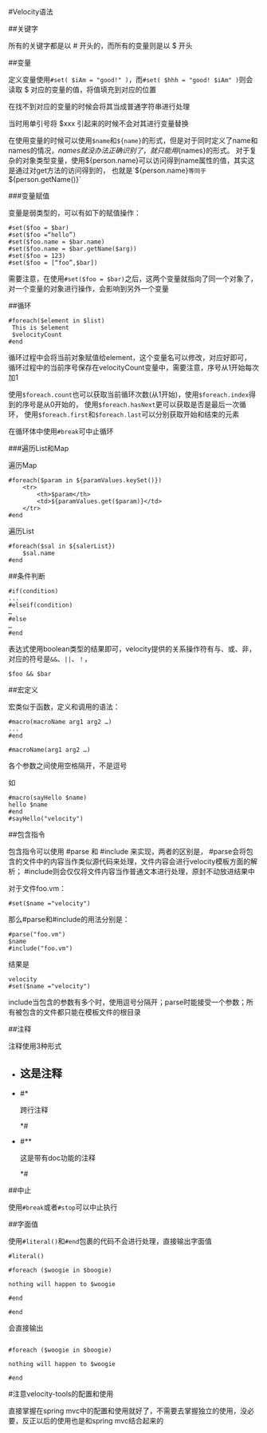 #Velocity语法

##关键字

所有的关键字都是以 # 开头的，而所有的变量则是以 $ 开头

##变量

定义变量使用`#set( $iAm = "good!" )`，而`#set( $hhh = "good! $iAm" )`则会读取 $ 对应的变量的值，将值填充到对应的位置

在找不到对应的变量的时候会将其当成普通字符串进行处理

当时用单引号将 $xxx 引起来的时候不会对其进行变量替换

在使用变量的时候可以使用`$name`和`${name}`的形式，但是对于同时定义了name和names的情况，$names就没办法正确识别了，
就只能用${names}的形式。
对于复杂的对象类型变量，使用${person.name}可以访问得到name属性的值，其实这是通过对get方法的访问得到的，
也就是`${person.name}`等同于`${person.getName()}`

###变量赋值

变量是弱类型的，可以有如下的赋值操作：

```
#set($foo = $bar)
#set($foo =“hello”)
#set($foo.name = $bar.name)
#set($foo.name = $bar.getName($arg))
#set($foo = 123)
#set($foo = [“foo”,$bar])
```

需要注意，在使用`#set($foo = $bar)`之后，这两个变量就指向了同一个对象了，对一个变量的对象进行操作，会影响到另外一个变量

##循环

```
#foreach($element in $list)
 This is $element
 $velocityCount
#end
```

循环过程中会将当前对象赋值给element，这个变量名可以修改，对应好即可，
循环过程中的当前序号保存在velocityCount变量中，需要注意，序号从1开始每次加1

使用`$foreach.count`也可以获取当前循环次数(从1开始)，使用`$foreach.index`得到的序号是从0开始的，
使用`$foreach.hasNext`更可以获取是否是最后一次循环，
使用`$foreach.first`和`$foreach.last`可以分别获取开始和结束的元素

在循环体中使用`#break`可中止循环

###遍历List和Map

遍历Map

```
#foreach($param in ${paramValues.keySet()})
    <tr>
        <th>$param</th>
        <td>${paramValues.get($param)}</td>
    </tr>
#end
```

遍历List

```
#foreach($sal in ${salerList})
    $sal.name
#end
```

##条件判断

```
#if(condition)
...
#elseif(condition)
…
#else
…
#end
```

表达式使用boolean类型的结果即可，velocity提供的关系操作符有与、或、非，对应的符号是`&&`、`||`、`！`，

```
$foo && $bar
```

##宏定义

宏类似于函数，定义和调用的语法：

```
#macro(macroName arg1 arg2 …)
...
#end
```

```
#macroName(arg1 arg2 …)
```

各个参数之间使用空格隔开，不是逗号

如

```
#macro(sayHello $name)
hello $name
#end
#sayHello("velocity")
```

##包含指令

包含指令可以使用 #parse 和 #include 来实现，两者的区别是，
#parse会将包含的文件中的内容当作类似源代码来处理，文件内容会进行velocity模板方面的解析；
#include则会仅仅将文件内容当作普通文本进行处理，原封不动放进结果中

对于文件foo.vm：

```
#set($name ="velocity")
```

那么#parse和#include的用法分别是：

```
#parse("foo.vm")
$name
#include("foo.vm")
```

结果是

```
velocity
#set($name ="velocity")
```

include当包含的参数有多个时，使用逗号分隔开；parse时能接受一个参数；所有被包含的文件都只能在模板文件的根目录

##注释

注释使用3种形式

- ## 这是注释
- #*

  跨行注释

  *#
- #**

  这是带有doc功能的注释

  *#

##中止

使用`#break`或者`#stop`可以中止执行


##字面值

使用`#literal()`和`#end`包裹的代码不会进行处理，直接输出字面值

```
#literal()

#foreach ($woogie in $boogie)

nothing will happen to $woogie

#end

#end
```

会直接输出

```

#foreach ($woogie in $boogie)

nothing will happen to $woogie

#end

```


#注意velocity-tools的配置和使用

直接掌握在spring mvc中的配置和使用就好了，不需要去掌握独立的使用，没必要，反正以后的使用也是和spring mvc结合起来的